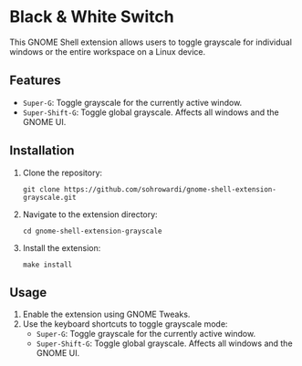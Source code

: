 # Black & White Switch

This GNOME Shell extension allows users to toggle grayscale for individual windows or the entire workspace on a Linux device.

## Features

- `Super-G`: Toggle grayscale for the currently active window.
- `Super-Shift-G`: Toggle global grayscale. Affects all windows and the GNOME UI.

## Installation

1. Clone the repository:
   ```
   git clone https://github.com/sohrowardi/gnome-shell-extension-grayscale.git
   ```
2. Navigate to the extension directory:
   ```
   cd gnome-shell-extension-grayscale
   ```
3. Install the extension:
   ```
   make install
   ```

## Usage

1. Enable the extension using GNOME Tweaks.
2. Use the keyboard shortcuts to toggle grayscale mode:
   - `Super-G`: Toggle grayscale for the currently active window.
   - `Super-Shift-G`: Toggle global grayscale. Affects all windows and the GNOME UI.
